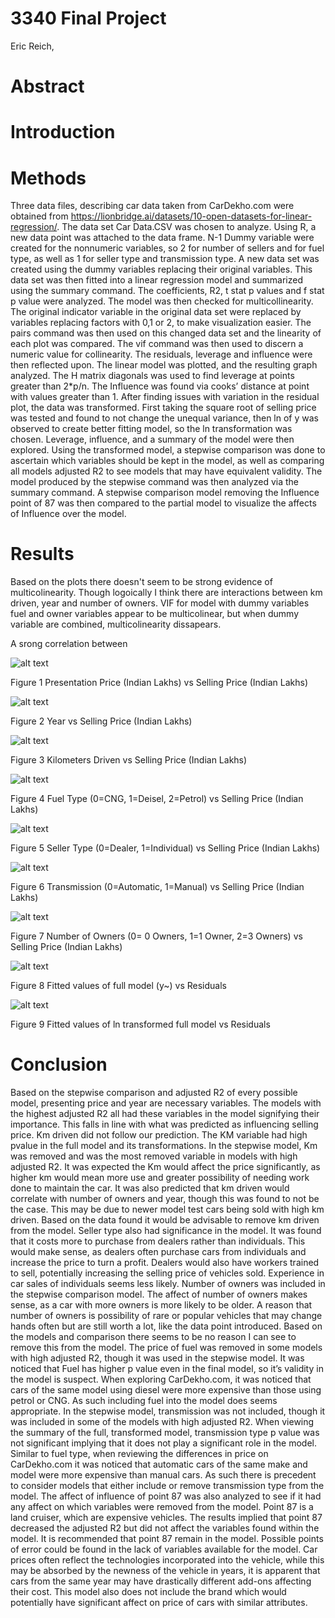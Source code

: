 # 3340 Final Project
Eric Reich, 

# Abstract 

# Introduction

# Methods

Three data files, describing car data taken from CarDekho.com were obtained from https://lionbridge.ai/datasets/10-open-datasets-for-linear-regression/.  The data set Car Data.CSV was chosen to analyze. Using R, a new data point was attached to the data frame. N-1 Dummy variable were created for the nonnumeric variables, so 2 for number of sellers and for fuel type, as well as 1 for seller type and transmission type. A new data set was created using the dummy variables replacing their original variables. This data set was then fitted into a linear regression model and summarized using the summary command. The coefficients, R2, t stat p values and f stat p value were analyzed. The model was then checked for multicollinearity. The original indicator variable in the original data set were replaced by variables replacing factors with 0,1 or 2, to make visualization easier. The pairs command was then used on this changed data set and the linearity of each plot was compared. The vif command was then used to discern a numeric value for collinearity. The residuals, leverage and influence were then reflected upon. The linear model was plotted, and the resulting graph analyzed. The H matrix diagonals was used to find leverage at points greater than 2*p/n. The Influence was found via cooks’ distance at point with values greater than 1. After finding issues with variation in the residual plot, the data was transformed. First taking the square root of selling price was tested and found to not change the unequal variance, then ln of y was observed to create better fitting model, so the ln transformation was chosen. Leverage, influence, and a summary of the model were then explored. Using the transformed model, a stepwise comparison was done to ascertain which variables should be kept in the model, as well as comparing all models adjusted R2 to see models that may have equivalent validity. The model produced by the stepwise command was then analyzed via the summary command. A stepwise comparison model removing the Influence point of 87 was then compared to the partial model to visualize the affects of Influence over the model. 

# Results 

Based on the plots there doesn't seem to be strong evidence of multicolinearity. Though logoically I think there are interactions between km driven, year and number of owners. VIF for model with dummy variables fuel and owner variables appear to be multicolinear, but when dummy variable are combined, multicolinearity dissapears.

A srong correlation between 


![alt text](000017.png)

Figure 1  Presentation Price (Indian Lakhs) vs Selling Price (Indian Lakhs)



![alt text](000019.png)

Figure 2  Year vs Selling Price (Indian Lakhs)



![alt text](00001b.png)

Figure 3  Kilometers Driven vs Selling Price (Indian Lakhs)



![alt text](00001d.png)

Figure 4  Fuel Type (0=CNG, 1=Deisel, 2=Petrol) vs Selling Price (Indian Lakhs)



![alt text](000021.png)

Figure 5  Seller Type (0=Dealer, 1=Individual) vs Selling Price (Indian Lakhs)


![alt text](00001f.png)

Figure 6  Transmission (0=Automatic, 1=Manual) vs Selling Price (Indian Lakhs)



![alt text](000023.png)

Figure 7  Number of Owners (0= 0 Owners, 1=1 Owner, 2=3 Owners) vs Selling Price (Indian Lakhs)

![alt text](5.png)

Figure 8  Fitted values of full model (y~) vs Residuals

![alt text](000008.png)

Figure 9  Fitted values of ln transformed full model vs Residuals

# Conclusion

Based on the stepwise comparison and adjusted R2 of every possible model, presenting price and year are necessary variables. The models with the highest adjusted R2 all had these variables in the model signifying their importance. This falls in line with what was predicted as influencing selling price. 
Km driven did not follow our prediction. The KM variable had high pvalue in the full model and its transformations. In the stepwise model, Km was removed and was the most removed variable in models with high adjusted R2. It was expected the Km would affect the price significantly, as higher km would mean more use and greater possibility of needing work done to maintain the car. It was also predicted that km driven would correlate with number of owners and year, though this was found to not be the case. This may be due to newer model test cars being sold with high km driven. Based on the data found it would be advisable to remove km driven from the model.
Seller type also had significance in the model. It was found that it costs more to purchase from dealers rather than individuals. This would make sense, as dealers often purchase cars from individuals and increase the price to turn a profit. Dealers would also have workers trained to sell, potentially increasing the selling price of vehicles sold. Experience in car sales of individuals seems less likely. 
Number of owners was included in the stepwise comparison model. The affect of number of owners makes sense, as a car with more owners is more likely to be older. A reason that number of owners is possibility of rare or popular vehicles that may change hands often but are still worth a lot, like the data point introduced. Based on the models and comparison there seems to be no reason I can see to remove this from the model. 
The price of fuel was removed in some models with high adjusted R2, though it was used in the stepwise model. It was noticed that Fuel has higher p value even in the final model, so it’s validity in the model is suspect. When exploring CarDekho.com, it was noticed that cars of the same model using diesel were more expensive than those using petrol or CNG. As such including fuel into the model does seems appropriate.
In the stepwise model, transmission was not included, though it was included in some of the models with high adjusted R2. When viewing the summary of the full, transformed model, transmission type p value was not significant implying that it does not play a significant role in the model. Similar to fuel type, when reviewing the differences in price on CarDekho.com it was noticed that automatic cars of the same make and model were more expensive than manual cars. As such there is precedent to consider models that either include or remove transmission type from the model. 
The affect of influence of point 87 was also analyzed to see if it had any affect on which variables were removed from the model. Point 87 is a land cruiser, which are expensive vehicles. The results implied that point 87 decreased the adjusted R2 but did not affect the variables found within the model. It is recommended that point 87 remain in the model. 
Possible points of error could be found in the lack of variables available for the model. Car prices often reflect the technologies incorporated into the vehicle, while this may be absorbed by the newness of the vehicle in years, it is apparent that cars from the same year may have drastically different add-ons affecting their cost. This model also does not include the brand which would potentially have significant affect on price of cars with similar attributes. 

